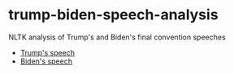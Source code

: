 # trump-biden-speech-analysis
NLTK analysis of Trump's and Biden's final convention speeches

* [Trump's speech](https://www.nytimes.com/2020/08/28/us/politics/trump-rnc-speech-transcript.html)
* [Biden's speech](https://edition.cnn.com/2020/08/20/politics/biden-dnc-speech-transcript/index.html)
